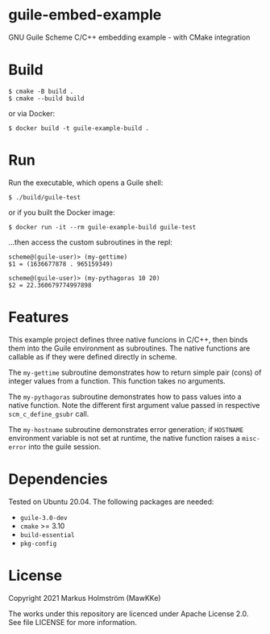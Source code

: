 # guile-embed-example

GNU Guile Scheme C/C++ embedding example - with CMake integration

# Build

    $ cmake -B build .
    $ cmake --build build

or via Docker:

    $ docker build -t guile-example-build .

# Run

Run the executable, which opens a Guile shell:

    $ ./build/guile-test

or if you built the Docker image:

    $ docker run -it --rm guile-example-build guile-test

...then access the custom subroutines in the repl:

    scheme@(guile-user)> (my-gettime)
    $1 = (1636677878 . 965159349)

    scheme@(guile-user)> (my-pythagoras 10 20)
    $2 = 22.360679774997898


# Features

This example project defines three native funcions in C/C++, then binds them into the
Guile environment as subroutines. The native functions are callable as if they were
defined directly in scheme.

The `my-gettime` subroutine demonstrates how to return simple pair (cons) of integer values from a
function. This function takes no arguments.

The `my-pythagoras` subroutine demonstrates how to pass values into a native function.
Note the different first argument value passed in respective `scm_c_define_gsubr`  call.

The `my-hostname` subroutine demonstrates error generation; if `HOSTNAME` environment variable
is not set at runtime, the native function raises a `misc-error` into the guile session.

# Dependencies

Tested on Ubuntu 20.04. The following packages are needed:

- `guile-3.0-dev`
- `cmake` >= 3.10
- `build-essential`
- `pkg-config`

# License

Copyright 2021 Markus Holmström (MawKKe)

The works under this repository are licenced under Apache License 2.0. See file LICENSE for more information.
